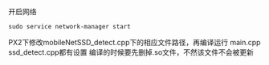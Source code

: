 开启网络

`sudo service network-manager start`

PX2下修改mobileNetSSD_detect.cpp下的相应文件路径，再编译运行
   main.cpp ssd_detect.cpp都有设置
   编译的时候要先删掉.so文件，不然该文件不会被更新